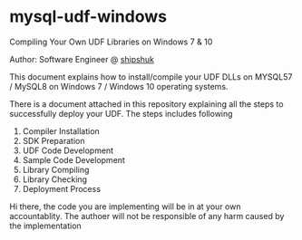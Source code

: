 # mysql-udf-windows
Compiling Your Own UDF Libraries on Windows 7 &amp; 10

Author: Software Engineer @ [shipshuk](http://www.shipshuk.com)

This document explains how to install/compile your UDF DLLs on MYSQL57 / MySQL8 on Windows 7 / Windows 10 operating systems.

There is a document attached in this repository explaining all the steps to successfully deploy your UDF. The steps includes following
1. Compiler Installation
2. SDK Preparation
3. UDF Code Development
4. Sample Code Development
5. Library Compiling
6. Library Checking
7. Deployment Process

Hi there, the code you are implementing will be in at your own accountablity. The authoer will not be responsible of any harm caused by the implementation



